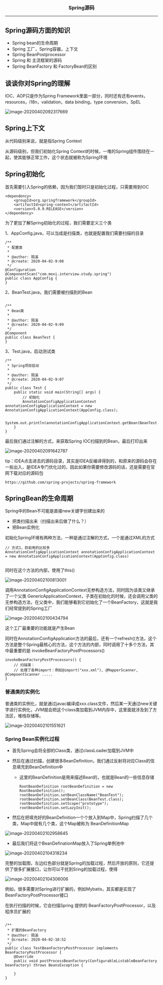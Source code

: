 ### <center>Spring源码
***
## Spring源码方面的知识

- Spring bean的生命周期
- Spring 工厂，Spring容器，上下文 
- Spring BeanPostprocessor
- Spring 和 主流框架的源码
- Spring BeanFactory 和 FactoryBean的区别

## 谈谈你对Spring的理解

IOC、AOP只是作为Spring Framework里面一部分，同时还有还有events，resources，i18n，validation，data binding，type conversion，SpEL

![image-20200402092317669](images/image-20200402092317669.png)

## Spring上下文

从代码级别来说，就是指Spring Context

从源码级别，但我们初始化Spring Context的时候，一堆的Spring组件围绕在一起，使其能够正常工作，这个状态就被称为Spring环境

## Spring初始化

首先需要引入Spring的依赖，因为我们暂时只是初始化过程，只需要用到IOC

```
<dependency>
    <groupId>org.springframework</groupId>
    <artifactId>spring-context</artifactId>
    <version>5.0.9.RELEASE</version>
</dependency>
```

为了更加了解Spring初始化的过程，我们需要定义三个类

1、AppConfig.java，可以当成是扫描类，也就是配置我们需要扫描的目录

```
/**
 * 配置类
 *
 * @author: 陌溪
 * @create: 2020-04-02-9:08
 */
@Configuration
@ComponentScan("com.moxi.interview.study.spring")
public class AppConfig {
}

```

2、BeanTest.java，我们需要被扫描到的Bean

```

/**
 * Bean类
 *
 * @author: 陌溪
 * @create: 2020-04-02-9:09
 */
@Component
public class BeanTest {
}
```

3、Test.java，启动测试类

```
/**
 * Spring项目启动
 *
 * @author: 陌溪
 * @create: 2020-04-02-9:07
 */
public class Test {
    public static void main(String[] args) {
        // 初始化
        AnnotationConfigApplicationContext annotationConfigApplicationContext = new AnnotationConfigApplicationContext(AppConfig.class);

        System.out.println(annotationConfigApplicationContext.getBean(BeanTest.class));
    }
}
```

最后我们通过注解的方式，来获取Spring IOC扫描到的Bean，最后打印出来

![image-20200402091642787](images/image-20200402091642787.png)

tip：IDEA点击进去的源码目录，其实是IDEA反编译得到的，和原来的源码会存在一些出入，是IDEA专门优化过的，因此如果你需要修改源码的话，还是需要在官网下载对应的源码包

```
https://github.com/spring-projects/spring-framework
```



## SpringBean的生命周期

Spring中的Bean不可能是直接new关键字创建出来的

- 把类扫描出来（扫描出来后做了什么？）
- 把Bean实例化

初始化Spring环境有两种方法，一种是通过注解的方式，一个是通过XML的方式

```
// 方式1，目前用的比较多
AnnotationConfigApplicationContext annotationConfigApplicationContext = new AnnotationConfigApplicationContext(AppConfig.class)


```

同时在这个方法的内部，使用了this()

![image-20200402100813001](images/image-20200402100813001.png)

调用AnnotationConfigApplicationContext无参构造方法，同时因为该类又继承了一个父类 GenericApplicationContext，子类在初始化的时候，还会调用父类的无参构造方法，在父类中，我们能够看到它初始化了一个BeanFactory，这就是我们经常提到的Spring工厂

![image-20200402100434794](images/image-20200402100434794.png)

这个工厂最重要的功能就是产生Bean

同时在AnnotationConfigApplication方法的最后，还有一个refresh()方法，这个方法是整个Spring最核心的方法，这个方法的内部，同时调用了十多个方法，其中最重要的是 invokeBeanFactoryPostProcessors()

```
invokeBeanFactoryPostProcessors() {
	// 扫描类：
	// 处理了各种import：例如@import("xxx.xml"), @MapperScanner, @CompoentScanner ..... 
}
```



### 普通类的实例化

普通类的实例化，就是通过javac编译成xxx.class文件，然后某一天通过new关键字进行实例化，JVM就会把这个class类加载到JVM内存中，这里面就涉及到了方法区，堆栈存储等。

![image-20200402101551621](images/image-20200402101551621.png)

### Spring Bean实例化过程

- 首先Spring会将全部的Class类，通过classLoader加载到JVM中

- 然后在通过扫描，创建很多BeanDefinition，我们通过反射将对应Class的信息填充到BeanDefinition中

  - 这里的BeanDefinition是用来描述Bean的，也就是Bean的一些信息存储

    ```
    RootBeanDefinition rootBeanDefinition = new RootBeanDefinition();
    rootBeanDefinition.setBeanClassName("BeanTest");
    rootBeanDefinition.setBeanClass(BeanTest.class);
    rootBeanDefinition.setScope("prototype");
    rootBeanDefinition.setLazyInit();
    ```

    

- 然后在把填充好的BeanDefinition一个个放入到Map中，Spring扫描了几个类，Map中就有几个类，这个Map被称为 BeanDefinitionMap



![image-20200402102958645](images/image-20200402102958645.png)

- 最后我们将这个BeanDefinationMap放入了Spring单例池中

![image-20200402104318234](images/image-20200402104318234.png)

完整的加载图，左边红色部分就是Spring的加载过程，然后开放的原则，它还提供了很多扩展接口，让你可以干扰到Sring的加载过程，使得

![image-20200402104306006](images/image-20200402104306006.png)



例如，很多需要对Spring进行扩展的，例如Mybatis，其实都是实现了 BeanFactoryPostProcessor接口

在执行扫描的时候，它会扫描Spring 提供的 BeanFactoryPostProcessor，以及程序员扩展的

```

/**
 * 扩展的BeanFactory
 * @author: 陌溪
 * @create: 2020-04-02-10:52
 */
public class TestBeanFactoryPostProcessor implements BeanFactoryPostProcessor {
    @Override
    public void postProcessBeanFactory(ConfigurableListableBeanFactory beanFactory) throws BeansException {

    }
}
```


